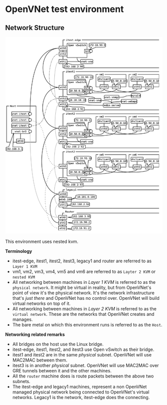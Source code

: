 # OpenVNet test environment

## Network Structure

![](draw/network_structure.png)

This environment uses nested kvm.

**Terminology**

* itest-edge, itest1, itest2, itest3, legacy1 and router are referred to as `Layer 1 KVM`
* vm1, vm2, vm3, vm4, vm5 and vm6 are referred to as `Layter 2 KVM` or `nested KVM`
* All networking between machines in *Layer 1 KVM* is referred to as the `physical network`. It might be virtual in reality, but from OpenVNet's point of view it's the physical network. It's the network infrastructure that's *just there* and OpenVNet has no control over. OpenVNet will build virtual networks on top of it.
* All networking between machines in *Layer 2 KVM* is referred to as the `virtual network`. These are the networks that OpenVNet creates and manages.
* The bare metal on which this environment runs is referred to as the `Host`.

**Networking related remarks**

* All bridges on the host use the Linux bridge.
* itest-edge, itest1, itest2, and itest3 use Open vSwitch as their bridge.
* itest1 and itest2 are in the same *physical* subnet. OpenVNet will use MAC2MAC between them.
* itest3 is in another *physical* subnet. OpenVNet will use MAC2MAC over GRE tunnels between it and the other machines.
* All the `router` machine does is route packets between the above two subnets.
* The itest-edge and legacy1 machines, represent a non OpenVNet managed physical network being connected to OpenVNet's virtual networks. Legacy1 is the network, itest-edge does the connecting.

